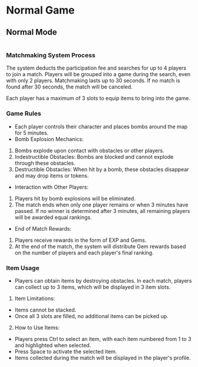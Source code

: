 # Normal Game

## Normal Mode

<figure><img src="../../.gitbook/assets/pvp cắt.gif" alt=""><figcaption></figcaption></figure>

### Matchmaking System Process

The system deducts the participation fee and searches for up to 4 players to join a match. Players will be grouped into a game during the search, even with only 2 players. Matchmaking lasts up to 30 seconds. If no match is found after 30 seconds, the match will be canceled.

Each player has a maximum of 3 slots to equip items to bring into the game.

### Game Rules

* Each player controls their character and places bombs around the map for 5 minutes.
* Bomb Explosion Mechanics:

1. Bombs explode upon contact with obstacles or other players.
2. Indestructible Obstacles: Bombs are blocked and cannot explode through these obstacles.
3. Destructible Obstacles: When hit by a bomb, these obstacles disappear and may drop items or tokens.

* Interaction with Other Players:

1. Players hit by bomb explosions will be eliminated.
2. The match ends when only one player remains or when 3 minutes have passed. If no winner is determined after 3 minutes, all remaining players will be awarded equal rankings.

* End of Match Rewards:

1. Players receive rewards in the form of EXP and Gems.
2. At the end of the match, the system will distribute Gem rewards based on the number of players and each player's final ranking.

### Item Usage

* Players can obtain items by destroying obstacles. In each match, players can collect up to 3 items, which will be displayed in 3 item slots.

1. Item Limitations:

* Items cannot be stacked.
* Once all 3 slots are filled, no additional items can be picked up.

2. How to Use Items:

* Players press Ctrl to select an item, with each item numbered from 1 to 3 and highlighted when selected.
* Press Space to activate the selected item.
* Items collected during the match will be displayed in the player's profile.
